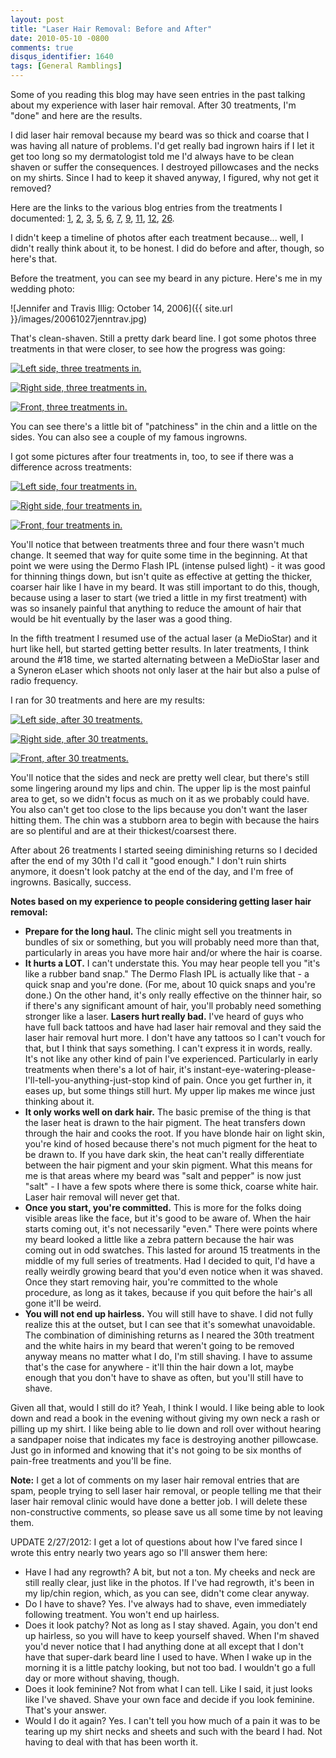 ```yaml
---
layout: post
title: "Laser Hair Removal: Before and After"
date: 2010-05-10 -0800
comments: true
disqus_identifier: 1640
tags: [General Ramblings]
---
```

Some of you reading this blog may have seen entries in the past talking
about my experience with laser hair removal. After 30 treatments, I'm
"done" and here are the results.

I did laser hair removal because my beard was so thick and coarse that I
was having all nature of problems. I'd get really bad ingrown hairs if I
let it get too long so my dermatologist told me I'd always have to be
clean shaven or suffer the consequences. I destroyed pillowcases and the
necks on my shirts. Since I had to keep it shaved anyway, I figured, why
not get it removed?

Here are the links to the various blog entries from the treatments I
documented:
[1](/archive/2007/08/27/laser-hair-removal-treatment-1.aspx),
[2](/archive/2007/09/25/laser-hair-removal-treatment-2.aspx),
[3](/archive/2007/10/26/laser-hair-removal-treatment-3.aspx),
[5](/archive/2007/12/17/laser-hair-removal-treatment-5.aspx),
[6](/archive/2008/01/14/laser-hair-removal-treatment-6.aspx),
[7](/archive/2008/02/11/laser-hair-removal-treatment-7.aspx),
[9](/archive/2008/04/07/laser-hair-removal-treatment-9.aspx),
[11](/archive/2008/06/09/laser-hair-removal-11-reed-college-professor-layton-and-outlook.aspx),
[12](/archive/2008/07/14/laser-hair-removal-treatment-12.aspx),
[26](/archive/2009/10/20/laser-hair-removal-treatment-26.aspx).

I didn't keep a timeline of photos after each treatment because... well,
I didn't really think about it, to be honest. I did do before and after,
though, so here's that.

Before the treatment, you can see my beard in any picture. Here's me in
my wedding photo:

![Jennifer and Travis Illig: October 14,
2006]({{ site.url }}/images/20061027jenntrav.jpg)

That's clean-shaven. Still a pretty dark beard line. I got some photos
three treatments in that were closer, to see how the progress was going:

[![Left side, three treatments
in.](http://lh4.ggpht.com/_P1NCAbHEm2Q/S-cL4JP8lJI/AAAAAAAABjY/izqmqTHzSMA/s400/20071104%20Laser%20Hair%20Removal%20005.jpg "Left side, three treatments in.")](http://picasaweb.google.com/lh/photo/KX5RNABsTU6Sk0ZBplkLSQ?feat=embedwebsite)

[![Right side, three treatments
in.](http://lh5.ggpht.com/_P1NCAbHEm2Q/S-cL4QkshuI/AAAAAAAABjc/X2Akcur4NDE/s400/20071104%20Laser%20Hair%20Removal%20006.jpg "Right side, three treatments in.")](http://picasaweb.google.com/lh/photo/08w2mYT_W0IbS0FI40nw9Q?feat=embedwebsite)

[![Front, three treatments
in.](http://lh4.ggpht.com/_P1NCAbHEm2Q/S-cL4kICyHI/AAAAAAAABjg/Vs7kfdLRc6U/s400/20071104%20Laser%20Hair%20Removal%20007.jpg "Front, three treatments in.")](http://picasaweb.google.com/lh/photo/XZJcS0v3w__QL0A61TOjxg?feat=embedwebsite)

You can see there's a little bit of "patchiness" in the chin and a
little on the sides. You can also see a couple of my famous ingrowns.

I got some pictures after four treatments in, too, to see if there was a
difference across treatments:

[![Left side, four treatments
in.](http://lh5.ggpht.com/_P1NCAbHEm2Q/S-cL5KTFDlI/AAAAAAAABjo/bSIE94JTeY4/s400/20071202%20Laser%20Hair%20Removal%20005.jpg "Left side, four treatments in.")](http://picasaweb.google.com/lh/photo/jDBZiXYdgMJjpY9_-Xdr_Q?feat=embedwebsite)

[![Right side, four treatments
in.](http://lh3.ggpht.com/_P1NCAbHEm2Q/S-cL49tojYI/AAAAAAAABjk/3NhJVunsUEM/s400/20071202%20Laser%20Hair%20Removal%20002.jpg "Right side, four treatments in.")](http://picasaweb.google.com/lh/photo/E_FFF88wEVr67_dxEu5huA?feat=embedwebsite)

[![Front, four treatments
in.](http://lh3.ggpht.com/_P1NCAbHEm2Q/S-cL5dLGTAI/AAAAAAAABjs/bBQeMatcxr0/s400/20071202%20Laser%20Hair%20Removal%20003.jpg "Front, four treatments in.")](http://picasaweb.google.com/lh/photo/efvWu380NhURojU4eM_HsA?feat=embedwebsite)

You'll notice that between treatments three and four there wasn't much
change. It seemed that way for quite some time in the beginning. At that
point we were using the Dermo Flash IPL (intense pulsed light) - it was
good for thinning things down, but isn't quite as effective at getting
the thicker, coarser hair like I have in my beard. It was still
important to do this, though, because using a laser to start (we tried a
little in my first treatment) with was so insanely painful that anything
to reduce the amount of hair that would be hit eventually by the laser
was a good thing.

In the fifth treatment I resumed use of the actual laser (a MeDioStar)
and it hurt like hell, but started getting better results. In later
treatments, I think around the \#18 time, we started alternating between
a MeDioStar laser and a Syneron eLaser which shoots not only laser at
the hair but also a pulse of radio frequency.

I ran for 30 treatments and here are my results:

[![Left side, after 30
treatments.](http://lh5.ggpht.com/_P1NCAbHEm2Q/S-cL6P2l15I/AAAAAAAABj4/5VYQl5sLNeo/s400/20100403%20Post%20Hair%20Removal%202.jpg "Left side, after 30 treatments.")](http://picasaweb.google.com/lh/photo/x4--EA-0i7x_6h_uJFQK-g?feat=embedwebsite)

[![Right side, after 30
treatments.](http://lh4.ggpht.com/_P1NCAbHEm2Q/S-cL6vrKIxI/AAAAAAAABj8/R_7BtKACEck/s400/20100403%20Post%20Hair%20Removal%203.jpg "Right side, after 30 treatments.")](http://picasaweb.google.com/lh/photo/5Djkj57_dWzto9gf1gmG9g?feat=embedwebsite)

[![Front, after 30
treatments.](http://lh6.ggpht.com/_P1NCAbHEm2Q/S-cL59tfnwI/AAAAAAAABj0/R_Ca12TqO6Y/s400/20100403%20Post%20Hair%20Removal%201.jpg "Front, after 30 treatments.")](http://picasaweb.google.com/lh/photo/kj_JuUSTWj_NS2CxjE8SrA?feat=embedwebsite)

You'll notice that the sides and neck are pretty well clear, but there's
still some lingering around my lips and chin. The upper lip is the most
painful area to get, so we didn't focus as much on it as we probably
could have. You also can't get too close to the lips because you don't
want the laser hitting them. The chin was a stubborn area to begin with
because the hairs are so plentiful and are at their thickest/coarsest
there.

After about 26 treatments I started seeing diminishing returns so I
decided after the end of my 30th I'd call it "good enough." I don't ruin
shirts anymore, it doesn't look patchy at the end of the day, and I'm
free of ingrowns. Basically, success.

**Notes based on my experience to people considering getting laser hair
removal:**

- **Prepare for the long haul.** The clinic might sell you treatments
    in bundles of six or something, but you will probably need more than
    that, particularly in areas you have more hair and/or where the hair
    is coarse.
- **It hurts a LOT.** I can't understate this. You may hear people
    tell you "it's like a rubber band snap." The Dermo Flash IPL is
    actually like that - a quick snap and you're done. (For me, about 10
    quick snaps and you're done.) On the other hand, it's only really
    effective on the thinner hair, so if there's any significant amount
    of hair, you'll probably need something stronger like a laser.
    **Lasers hurt really bad.** I've heard of guys who have full back
    tattoos and have had laser hair removal and they said the laser hair
    removal hurt more. I don't have any tattoos so I can't vouch for
    that, but I think that says something. I can't express it in words,
    really. It's not like any other kind of pain I've experienced.
    Particularly in early treatments when there's a lot of hair, it's
    instant-eye-watering-please-I'll-tell-you-anything-just-stop kind of
    pain. Once you get further in, it eases up, but some things still
    hurt. My upper lip makes me wince just thinking about it.
- **It only works well on dark hair.** The basic premise of the thing
    is that the laser heat is drawn to the hair pigment. The heat
    transfers down through the hair and cooks the root. If you have
    blonde hair on light skin, you're kind of hosed because there's not
    much pigment for the heat to be drawn to. If you have dark skin, the
    heat can't really differentiate between the hair pigment and your
    skin pigment. What this means for me is that areas where my beard
    was "salt and pepper" is now just "salt" - I have a few spots where
    there is some thick, coarse white hair. Laser hair removal will
    never get that.
- **Once you start, you're committed.** This is more for the folks
    doing visible areas like the face, but it's good to be aware of.
    When the hair starts coming out, it's not necessarily "even." There
    were points where my beard looked a little like a zebra pattern
    because the hair was coming out in odd swatches. This lasted for
    around 15 treatments in the middle of my full series of treatments.
    Had I decided to quit, I'd have a really weirdly growing beard that
    you'd even notice when it was shaved. Once they start removing hair,
    you're committed to the whole procedure, as long as it takes,
    because if you quit before the hair's all gone it'll be weird.
- **You will not end up hairless.** You will still have to shave. I
    did not fully realize this at the outset, but I can see that it's
    somewhat unavoidable. The combination of diminishing returns as I
    neared the 30th treatment and the white hairs in my beard that
    weren't going to be removed anyway means no matter what I do, I'm
    still shaving. I have to assume that's the case for anywhere - it'll
    thin the hair down a lot, maybe enough that you don't have to shave
    as often, but you'll still have to shave.

Given all that, would I still do it? Yeah, I think I would. I like being
able to look down and read a book in the evening without giving my own
neck a rash or pilling up my shirt. I like being able to lie down and
roll over without hearing a sandpaper noise that indicates my face is
destroying another pillowcase. Just go in informed and knowing that it's
not going to be six months of pain-free treatments and you'll be fine.

**Note:** I get a lot of comments on my laser hair removal entries that
are spam, people trying to sell laser hair removal, or people telling me
that their laser hair removal clinic would have done a better job. I
will delete these non-constructive comments, so please save us all some
time by not leaving them.

UPDATE 2/27/2012: I get a lot of questions about how I've fared since I
wrote this entry nearly two years ago so I'll answer them here:

- Have I had any regrowth? A bit, but not a ton. My cheeks and neck
    are still really clear, just like in the photos. If I've had
    regrowth, it's been in my lip/chin region, which, as you can see,
    didn't come clear anyway.
- Do I have to shave? Yes. I've always had to shave, even immediately
    following treatment. You won't end up hairless.
- Does it look patchy? Not as long as I stay shaved. Again, you don't
    end up hairless, so you will have to keep yourself shaved. When I'm
    shaved you'd never notice that I had anything done at all except
    that I don't have that super-dark beard line I used to have. When I
    wake up in the morning it is a little patchy looking, but not too
    bad. I wouldn't go a full day or more without shaving, though.
- Does it look feminine? Not from what I can tell. Like I said, it
    just looks like I've shaved. Shave your own face and decide if you
    look feminine. That's your answer.
- Would I do it again? Yes. I can't tell you how much of a pain it was
    to be tearing up my shirt necks and sheets and such with the beard I
    had. Not having to deal with that has been worth it.
